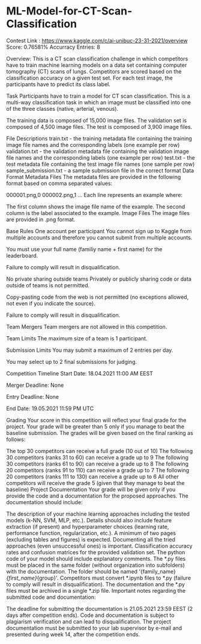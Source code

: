 # ML-Model-for-CT-Scan-Classification

Contest Link : https://www.kaggle.com/c/ai-unibuc-23-31-2021/overview
Score: 0.76581% Accurracy
Entries: 8




Overview:
This is a CT scan classification challenge in which competitors have to train machine learning models on a data set containing computer tomography (CT) scans of lungs. Competitors are scored based on the classification accuracy on a given test set. For each test image, the participants have to predict its class label.




Task
Participants have to train a model for CT scan classification. This is a multi-way classification task in which an image must be classified into one of the three classes (native, arterial, venous).

The training data is composed of 15,000 image files. The validation set is composed of 4,500 image files. The test is composed of 3,900 image files.

File Descriptions
train.txt - the training metadata file containing the training image file names and the corresponding labels (one example per row)
validation.txt - the validation metadata file containing the validation image file names and the corresponding labels (one example per row)
test.txt - the test metadata file containing the test image file names (one sample per row)
sample_submission.txt - a sample submission file in the correct format
Data Format
Metadata Files
The metadata files are provided in the following format based on comma separated values:

000001.png,0
000002.png,1
...
Each line represents an example where:

The first column shows the image file name of the example.
The second column is the label associated to the example.
Image Files
The image files are provided in .png format.





Base Rules
One account per participant
You cannot sign up to Kaggle from multiple accounts and therefore you cannot submit from multiple accounts.

You must use your full name (familiy name + first name) for the leaderboard.

Failure to comply will result in disqualification.

No private sharing outside teams
Privately or publicly sharing code or data outside of teams is not permitted.

Copy-pasting code from the web is not permitted (no exceptions allowed, not even if you indicate the source).

Failure to comply will result in disqualification.

Team Mergers
Team mergers are not allowed in this competition.

Team Limits
The maximum size of a team is 1 participant.

Submission Limits
You may submit a maximum of 2 entries per day.

You may select up to 2 final submissions for judging.

Competition Timeline
Start Date: 18.04.2021 11:00 AM EEST

Merger Deadline: None

Entry Deadline: None

End Date: 19.05.2021 11:59 PM UTC

Grading
Your score in this competition will reflect your final grade for the project. Your grade will be greater than 5 only if you manage to beat the baseline submission. The grades will be given based on the final ranking as follows:

The top 30 competitors can receive a full grade (10 out of 10)
The following 30 competitors (ranks 31 to 60) can receive a grade up to 9
The following 30 competitors (ranks 61 to 90) can receive a grade up to 8
The following 20 competitors (ranks 91 to 110) can receive a grade up to 7
The following 20 competitors (ranks 111 to 130) can receive a grade up to 6
All other competitors will receive the grade 5 (given that they manage to beat the baseline)
Project Documentation
Your grade will be given only if you provide the code and a documentation for the proposed approaches. The documentation should include:

The description of your machine learning approaches including the tested models (k-NN, SVM, MLP, etc.). Details should also include feature extraction (if present) and hyperparameter choices (learning rate, performance function, regularization, etc.). A minimum of two pages (excluding tables and figures) is expected. Documenting all the tried approaches (even unsuccessful ones) is important.
Classification accuracy rates and confusion matrices for the provided validation set.
The python code of your model should include explanatory comments.
The *.py files must be placed in the same folder (without organization into subfolders) with the documentation. The folder should be named '{family_name}_{first_name}_{group}'.
Competitors must convert *.ipynb files to *.py (failure to comply will result in disqualification).
The documentation and the *.py files must be archived in a single *.zip file.
Important notes regarding the submitted code and documentation:

The deadline for submitting the documentation is 21.05.2021 23:59 EEST (2 days after competition ends).
Code and documentation is subject to plagiarism verification and can lead to disqualification.
The project documentation must be submitted to your lab supervisor by e-mail and presented during week 14, after the competition ends.